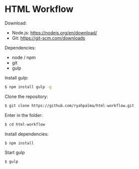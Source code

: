 HTML Workflow
==================
Download:
- Node.js: https://nodejs.org/en/download/ 
- Git: https://git-scm.com/downloads

Dependencies:
- node / npm
- git
- gulp

Install gulp:
```sh
$ npm install gulp -g
```

Clone the repository:    
```sh
$ git clone https://github.com/ryahpalma/html-workflow.git
```
Enter in the folder:
```sh
$ cd html-workflow
```
Install dependencies:
```sh
$ npm install
```
Start gulp
```sh
$ gulp
```

